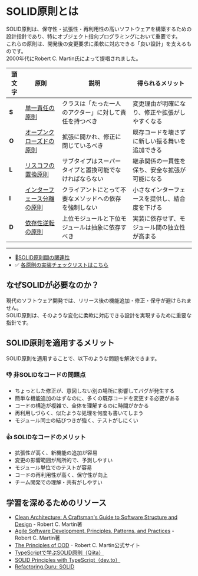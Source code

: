 # SOLID原則とは

SOLID原則は、保守性・拡張性・再利用性の高いソフトウェアを構築するための設計指針であり、特にオブジェクト指向プログラミングにおいて重要です。  
これらの原則は、開発後の変更要求に柔軟に対応できる「良い設計」を支えるものです。  
2000年代にRobert C. Martin氏によって提唱されました。

| 頭文字 | 原則 | 説明 | 得られるメリット |
|--------|------|------|------------------|
| **S** | [単一責任の原則](single-responsibility-principle.md) | クラスは「たった一人のアクター」に対して責任を持つべき | 変更理由が明確になり、修正や拡張がしやすくなる |
| **O** | [オープンクローズドの原則](open-closed-principle.md) | 拡張に開かれ、修正に閉じているべき | 既存コードを壊さずに新しい振る舞いを追加できる |
| **L** | [リスコフの置換原則](liskov-substitution-principle.md) | サブタイプはスーパータイプと置換可能でなければならない | 継承関係の一貫性を保ち、安全な拡張が可能になる |
| **I** | [インターフェース分離の原則](interface-segregation-principle.md) | クライアントにとって不要なメソッドへの依存を強制しない | 小さなインターフェースを提供し、結合度を下げる |
| **D** | [依存性逆転の原則](dependency-inversion-principle.md) | 上位モジュールと下位モジュールは抽象に依存すべき | 実装に依存せず、モジュール間の独立性が高まる |

----
- 🔗[SOLID原則間の関連性](./relevance-of-solid-principles.md)  
- ✅ [各原則の実装チェックリストはこちら](./solid-checklist.md)

## なぜSOLIDが必要なのか？

現代のソフトウェア開発では、リリース後の機能追加・修正・保守が避けられません。  
SOLID原則は、そのような変化に柔軟に対応できる設計を実現するために重要な指針です。

## SOLID原則を適用するメリット

SOLID原則を適用することで、以下のような問題を解決できます。

### 👎 非SOLIDなコードの問題点
- ちょっとした修正が、意図しない別の場所に影響してバグが発生する
- 簡単な機能追加のはずなのに、多くの既存コードを変更する必要がある
- コードの構造が複雑で、全体を理解するのに時間がかかる
- 再利用しづらく、似たような処理を何度も書いてしまう
- モジュール同士の結びつきが強く、テストがしにくい

### 👍 SOLIDなコードのメリット
- 拡張性が高く、新機能の追加が容易
- 変更の影響範囲が局所的で、予測しやすい
- モジュール単位でのテストが容易
- コードの再利用性が高く、保守性が向上
- チーム開発での理解・共有がしやすい


## 学習を深めるためのリソース

- [Clean Architecture: A Craftsman's Guide to Software Structure and Design](https://www.amazon.co.jp/dp/0134494164) - Robert C. Martin著
- [Agile Software Development, Principles, Patterns, and Practices](https://www.amazon.co.jp/dp/0135974445) - Robert C. Martin著
- [The Principles of OOD](http://butunclebob.com/ArticleS.UncleBob.PrinciplesOfOod) - Robert C. Martin公式サイト
- [TypeScriptで学ぶSOLID原則（Qiita）](https://qiita.com/KouMatsu/items/ca4e26336cc04fbc93d8)
- [SOLID Principles with TypeScript（dev.to）](https://dev.to/harshaash/solid-principles-with-typescript-1kfc)
- [Refactoring.Guru: SOLID](https://refactoring.guru/design-patterns/solid)